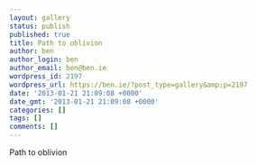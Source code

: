 ```yaml
---
layout: gallery
status: publish
published: true
title: Path to oblivion
author: ben
author_login: ben
author_email: ben@ben.ie
wordpress_id: 2197
wordpress_url: https://ben.ie/?post_type=gallery&amp;p=2197
date: '2013-01-21 21:09:08 +0000'
date_gmt: '2013-01-21 21:09:08 +0000'
categories: []
tags: []
comments: []
---
```

<p>Path to oblivion</p>
